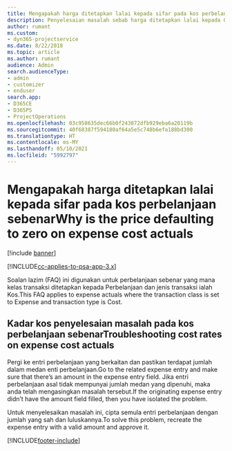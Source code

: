 ```yaml
---
title: Mengapakah harga ditetapkan lalai kepada sifar pada kos perbelanjaan sebenar?
description: Penyelesaian masalah sebab harga ditetapkan lalai kepada 0 pada kos perbelanjaan sebenar.
author: rumant
ms.custom:
- dyn365-projectservice
ms.date: 8/22/2018
ms.topic: article
ms.author: rumant
audience: Admin
search.audienceType:
- admin
- customizer
- enduser
search.app:
- D365CE
- D365PS
- ProjectOperations
ms.openlocfilehash: 03c958635dec66b0f243872dfb929eba6a20119b
ms.sourcegitcommit: 40f68387f594180af64a5e5c748b6efa188bd300
ms.translationtype: HT
ms.contentlocale: ms-MY
ms.lasthandoff: 05/10/2021
ms.locfileid: "5992797"
---
```

# <a name="why-is-the-price-defaulting-to-zero-on-expense-cost-actuals"></a><span data-ttu-id="cfc62-103">Mengapakah harga ditetapkan lalai kepada sifar pada kos perbelanjaan sebenar</span><span class="sxs-lookup"><span data-stu-id="cfc62-103">Why is the price defaulting to zero on expense cost actuals</span></span>

[!include [banner](../includes/psa-now-project-operations.md)]

[!INCLUDE[cc-applies-to-psa-app-3.x](../includes/cc-applies-to-psa-app-3x.md)]

<span data-ttu-id="cfc62-104">Soalan lazim (FAQ) ini digunakan untuk perbelanjaan sebenar yang mana kelas transaksi ditetapkan kepada Perbelanjaan dan jenis transaksi ialah Kos.</span><span class="sxs-lookup"><span data-stu-id="cfc62-104">This FAQ applies to expense actuals where the transaction class is set to Expense and transaction type is Cost.</span></span>

## <a name="troubleshooting-cost-rates-on-expense-cost-actuals"></a><span data-ttu-id="cfc62-105">Kadar kos penyelesaian masalah pada kos perbelanjaan sebenar</span><span class="sxs-lookup"><span data-stu-id="cfc62-105">Troubleshooting cost rates on expense cost actuals</span></span>

<span data-ttu-id="cfc62-106">Pergi ke entri perbelanjaan yang berkaitan dan pastikan terdapat jumlah dalam medan enti perbelanjaan.</span><span class="sxs-lookup"><span data-stu-id="cfc62-106">Go to the related expense entry and make sure that there’s an amount in the expense entry field.</span></span> <span data-ttu-id="cfc62-107">Jika entri perbelanjaan asal tidak mempunyai jumlah medan yang dipenuhi, maka anda telah mengasingkan masalah tersebut.</span><span class="sxs-lookup"><span data-stu-id="cfc62-107">If the originating expense entry didn’t have the amount field filled, then you have isolated the problem.</span></span>
 
<span data-ttu-id="cfc62-108">Untuk menyelesaikan masalah ini, cipta semula entri perbelanjaan dengan jumlah yang sah dan luluskannya.</span><span class="sxs-lookup"><span data-stu-id="cfc62-108">To solve this problem, recreate the expense entry with a valid amount and approve it.</span></span>


[!INCLUDE[footer-include](../includes/footer-banner.md)]